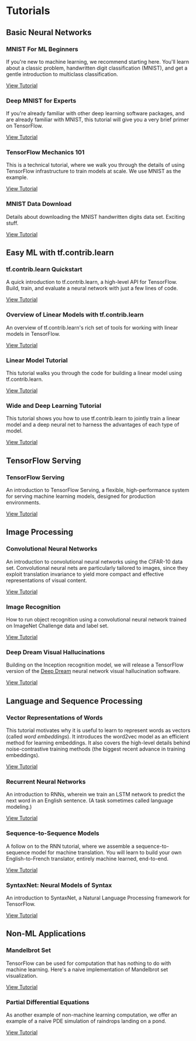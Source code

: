 # Tutorials

## Basic Neural Networks

### MNIST For ML Beginners

If you're new to machine learning, we recommend starting here.  You'll learn
about a classic problem, handwritten digit classification (MNIST), and get a
gentle introduction to multiclass classification.

[View Tutorial](../tutorials/mnist/beginners/index.md)


### Deep MNIST for Experts

If you're already familiar with other deep learning software packages, and are
already familiar with MNIST, this tutorial will give you a very brief primer
on TensorFlow.

[View Tutorial](../tutorials/mnist/pros/index.md)

### TensorFlow Mechanics 101

This is a technical tutorial, where we walk you through the details of using
TensorFlow infrastructure to train models at scale.  We use MNIST as the
example.

[View Tutorial](../tutorials/mnist/tf/index.md)

### MNIST Data Download

Details about downloading the MNIST handwritten digits data set.  Exciting
stuff.

[View Tutorial](../tutorials/mnist/download/index.md)


## Easy ML with tf.contrib.learn

### tf.contrib.learn Quickstart

A quick introduction to tf.contrib.learn, a high-level API for TensorFlow.
Build, train, and evaluate a neural network with just a few lines of
code.

[View Tutorial](../tutorials/tflearn/index.md)

### Overview of Linear Models with tf.contrib.learn

An overview of tf.contrib.learn's rich set of tools for working with linear
models in TensorFlow.

[View Tutorial](../tutorials/linear/overview.md)

### Linear Model Tutorial

This tutorial walks you through the code for building a linear model using
tf.contrib.learn.

[View Tutorial](../tutorials/wide/index.md)

### Wide and Deep Learning Tutorial

This tutorial shows you how to use tf.contrib.learn to jointly train a linear
model and a deep neural net to harness the advantages of each type of model.

[View Tutorial](../tutorials/wide_and_deep/index.md)


## TensorFlow Serving

### TensorFlow Serving

An introduction to TensorFlow Serving, a flexible, high-performance system for
serving machine learning models, designed for production environments.

[View Tutorial](../tutorials/tfserve/index.md)


## Image Processing

### Convolutional Neural Networks

An introduction to convolutional neural networks using the CIFAR-10 data set.
Convolutional neural nets are particularly tailored to images, since they
exploit translation invariance to yield more compact and effective
representations of visual content.

[View Tutorial](../tutorials/deep_cnn/index.md)

### Image Recognition

How to run object recognition using a convolutional neural network
trained on ImageNet Challenge data and label set.

[View Tutorial](../tutorials/image_recognition/index.md)

### Deep Dream Visual Hallucinations

Building on the Inception recognition model, we will release a TensorFlow
version of the [Deep Dream](https://github.com/google/deepdream) neural network
visual hallucination software.

[View Tutorial](https://www.tensorflow.org/code/tensorflow/examples/tutorials/deepdream/deepdream.ipynb)


## Language and Sequence Processing

### Vector Representations of Words

This tutorial motivates why it is useful to learn to represent words as vectors
(called *word embeddings*). It introduces the word2vec model as an efficient
method for learning embeddings. It also covers the high-level details behind
noise-contrastive training methods (the biggest recent advance in training
embeddings).

[View Tutorial](../tutorials/word2vec/index.md)

### Recurrent Neural Networks

An introduction to RNNs, wherein we train an LSTM network to predict the next
word in an English sentence.  (A task sometimes called language modeling.)

[View Tutorial](../tutorials/recurrent/index.md)

### Sequence-to-Sequence Models

A follow on to the RNN tutorial, where we assemble a sequence-to-sequence model
for machine translation.  You will learn to build your own English-to-French
translator, entirely machine learned, end-to-end.

[View Tutorial](../tutorials/seq2seq/index.md)

### SyntaxNet: Neural Models of Syntax

An introduction to SyntaxNet, a Natural Language Processing framework for
TensorFlow.

[View Tutorial](../tutorials/syntaxnet/index.md)


## Non-ML Applications

### Mandelbrot Set

TensorFlow can be used for computation that has nothing to do with machine
learning.  Here's a naive implementation of Mandelbrot set visualization.

[View Tutorial](../tutorials/mandelbrot/index.md)

### Partial Differential Equations

As another example of non-machine learning computation, we offer an example of
a naive PDE simulation of raindrops landing on a pond.

[View Tutorial](../tutorials/pdes/index.md)
